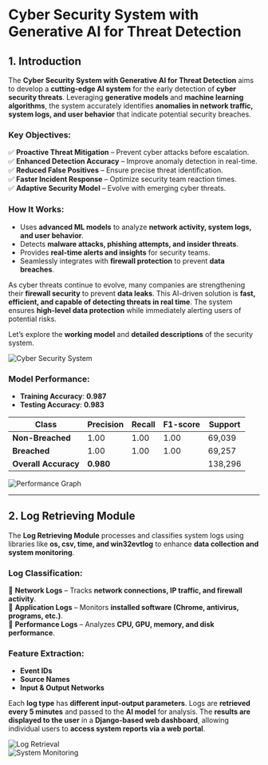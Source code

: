 # Cyber Security System with Generative AI for Threat Detection  

## 1. Introduction  

The **Cyber Security System with Generative AI for Threat Detection** aims to develop a **cutting-edge AI system** for the early detection of **cyber security threats**. Leveraging **generative models** and **machine learning algorithms**, the system accurately identifies **anomalies in network traffic, system logs, and user behavior** that indicate potential security breaches.  

### Key Objectives:  
✅ **Proactive Threat Mitigation** – Prevent cyber attacks before escalation.  
✅ **Enhanced Detection Accuracy** – Improve anomaly detection in real-time.  
✅ **Reduced False Positives** – Ensure precise threat identification.  
✅ **Faster Incident Response** – Optimize security team reaction times.  
✅ **Adaptive Security Model** – Evolve with emerging cyber threats.  

### How It Works:  
- Uses **advanced ML models** to analyze **network activity, system logs, and user behavior**.  
- Detects **malware attacks, phishing attempts, and insider threats**.  
- Provides **real-time alerts and insights** for security teams.  
- Seamlessly integrates with **firewall protection** to prevent **data breaches**.  

As cyber threats continue to evolve, many companies are strengthening their **firewall security** to prevent **data leaks**. This AI-driven solution is **fast, efficient, and capable of detecting threats in real time**. The system ensures **high-level data protection** while immediately alerting users of potential risks.  

Let’s explore the **working model** and **detailed descriptions** of the security system.  

![Cyber Security System](https://github.com/user-attachments/assets/c4ef4f82-6ffd-4be0-b17e-6b52b0f93256)  

### Model Performance:  
- **Training Accuracy**: **0.987**  
- **Testing Accuracy**: **0.983**  

| Class | Precision | Recall | F1-score | Support |
|--------|------------|--------|----------|---------|
| **Non-Breached** | 1.00 | 1.00 | 1.00 | 69,039 |
| **Breached** | 1.00 | 1.00 | 1.00 | 69,257 |
| **Overall Accuracy** | **0.980** | | | 138,296 |

![Performance Graph](https://github.com/user-attachments/assets/12a2df33-d000-41da-8eae-3da6aa87be20)  

---

## 2. Log Retrieving Module  

The **Log Retrieving Module** processes and classifies system logs using libraries like **os, csv, time, and win32evtlog** to enhance **data collection and system monitoring**.  

### Log Classification:  
📌 **Network Logs** – Tracks **network connections, IP traffic, and firewall activity**.  
📌 **Application Logs** – Monitors **installed software (Chrome, antivirus, programs, etc.)**.  
📌 **Performance Logs** – Analyzes **CPU, GPU, memory, and disk performance**.  

### Feature Extraction:  
- **Event IDs**  
- **Source Names**  
- **Input & Output Networks**  

Each **log type** has **different input-output parameters**. Logs are **retrieved every 5 minutes** and passed to the **AI model** for analysis. The **results are displayed to the user** in a **Django-based web dashboard**, allowing individual users to **access system reports via a web portal**.  

![Log Retrieval](https://github.com/user-attachments/assets/a5dd6539-3354-45c6-99b5-1f1955594fab)  
![System Monitoring](https://github.com/user-attachments/assets/6cc373c6-b42e-45d3-a367-385e2d7a9530)  
